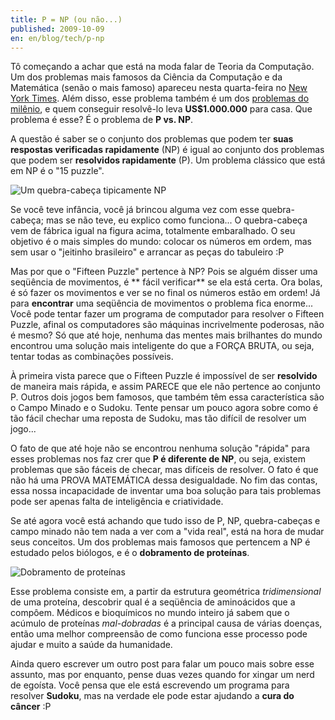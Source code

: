 ```yaml
---
title: P = NP (ou não...)
published: 2009-10-09
en: en/blog/tech/p-np
---
```


Tô começando a achar que está na moda falar de Teoria da Computação.
Um dos problemas mais famosos da Ciência da Computação e da Matemática (senão o mais famoso)
apareceu nesta quarta-feira no [New York Times][1].
Além disso, esse problema também é um dos [problemas do milênio][2], e quem conseguir resolvê-lo leva **US$1.000.000** para casa.
Que problema é esse? É o problema de **P vs. NP**.

A questão é saber se o conjunto dos problemas que podem ter **suas respostas verificadas rapidamente** (NP) é igual ao conjunto dos problemas que podem ser **resolvidos rapidamente** (P).
Um problema clássico que está em NP é o "15 puzzle".

<!--more-->

![Um quebra-cabeça tipicamente NP](/files/imgs/2009-10_250px-15-puzzle-shuffled.svg_.png)

Se você teve infância, você já brincou alguma vez com esse quebra-cabeça; mas se não teve, eu explico como funciona...
O quebra-cabeça vem de fábrica igual na figura acima, totalmente embaralhado.
O seu objetivo é o mais simples do mundo: colocar os números em ordem, mas sem usar o "jeitinho brasileiro" e arrancar as peças do tabuleiro :P

Mas por que o "Fifteen Puzzle" pertence à NP?
Pois se alguém disser uma seqüência de movimentos, é ** fácil verificar** se ela está certa.
Ora bolas, é só fazer os movimentos e ver se no final os números estão em ordem!
Já para **encontrar** uma seqüência de movimentos o problema fica enorme...
Você pode tentar fazer um programa de computador para resolver o Fifteen Puzzle, afinal os computadores são máquinas incrivelmente poderosas, não é mesmo?
Só que até hoje, nenhuma das mentes mais brilhantes do mundo encontrou uma solução mais inteligente do que a FORÇA BRUTA, ou seja, tentar todas as combinações possíveis.

À primeira vista parece que o Fifteen Puzzle é impossível de ser **resolvido** de maneira mais rápida, e assim PARECE que ele não pertence ao conjunto P.
Outros dois jogos bem famosos, que também têm essa característica são o Campo Minado e o Sudoku.
Tente pensar um pouco agora sobre como é tão fácil chechar uma reposta de Sudoku, mas tão difícil de resolver um jogo...

O fato de que até hoje não se encontrou nenhuma solução "rápida" para esses problemas nos faz crer que **P é diferente de NP**, ou seja, existem problemas que são fáceis de checar, mas difíceis de resolver.
O fato é que não há uma PROVA MATEMÁTICA dessa desigualdade.
No fim das contas, essa nossa incapacidade de inventar uma boa solução para tais problemas pode ser apenas falta de inteligência e criatividade.

Se até agora você está achando que tudo isso de P, NP, quebra-cabeças e campo minado não tem nada a ver com a "vida real", está na hora de mudar seus conceitos.
Um dos problemas mais famosos que pertencem a NP é estudado pelos biólogos, e é o **dobramento de proteínas**.

![Dobramento de proteínas](/files/imgs/2009-10_Protein_folding-300x132.png)

Esse problema consiste em, a partir da estrutura geométrica _tridimensional_ de uma proteína, descobrir qual é a seqüência de aminoácidos que a compôem.
Médicos e bioquímicos no mundo inteiro já sabem que o acúmulo de proteínas _mal-dobradas_ é a principal causa de várias doenças,
então uma melhor compreensão de como funciona esse processo pode ajudar e muito a saúde da humanidade.

Ainda quero escrever um outro post para falar um pouco mais sobre esse assunto, mas por enquanto, pense duas vezes quando for xingar um nerd de egoísta.
Você pensa que ele está escrevendo um programa para resolver **Sudoku**, mas na verdade ele pode estar ajudando a **cura do câncer** :P

[1]: <http://www.nytimes.com/2009/10/08/science/Wpolynom.html?_r=1>
[2]: <http://www.claymath.org/millennium/>

